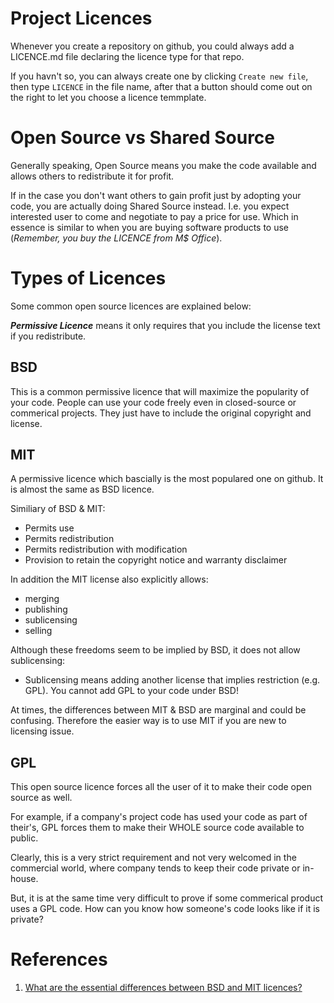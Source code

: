 # Project Licences

Whenever you create a repository on github, you could always add a LICENCE.md file declaring the licence type for that repo.

If you havn't so, you can always create one by clicking `Create new file`, then type `LICENCE` in the file name, 
after that a button should come out on the right to let you choose a licence temmplate.

# Open Source vs Shared Source

Generally speaking, Open Source means you make the code available and allows others to redistribute it for profit.

If in the case you don't want others to gain profit just by adopting your code, you are actually doing Shared Source instead.
I.e. you expect interested user to come and negotiate to pay a price for use. Which in essence is similar to when you are
buying software products to use (*Remember, you buy the LICENCE from M$ Office*).

# Types of Licences

Some common open source licences are explained below:

***Permissive Licence*** means it only requires that you include the license text if you redistribute.

## BSD

This is a common permissive licence that will maximize the popularity of your code. People can use your code freely even in
closed-source or commerical projects. They just have to include the original copyright and license.

## MIT 

A permissive licence which bascially is the most populared one on github. It is almost the same as BSD licence.

Similiary of BSD & MIT:

* Permits use
* Permits redistribution
* Permits redistribution with modification
* Provision to retain the copyright notice and warranty disclaimer

In addition the MIT license also explicitly allows:

* merging
* publishing
* sublicensing
* selling

Although these freedoms seem to be implied by BSD, it does not allow sublicensing:

* Sublicensing means adding another license that implies restriction (e.g. GPL). You cannot add GPL to your code under BSD!

At times, the differences between MIT & BSD are marginal and could be confusing. Therefore the easier way is to use MIT if
you are new to licensing issue.

## GPL

This open source licence forces all the user of it to make their code open source as well. 

For example, if a company's project code has used your code as part of their's, GPL forces them to make their WHOLE 
source code available to public.

Clearly, this is a very strict requirement and not very welcomed in the commercial world, where company tends to keep
their code private or in-house.

But, it is at the same time very difficult to prove if some commerical product uses a GPL code. How can you know how someone's
code looks like if it is private?

# References
1. [What are the essential differences between BSD and MIT licences?](https://opensource.stackexchange.com/questions/217/what-are-the-essential-differences-between-bsd-and-mit-licences)
